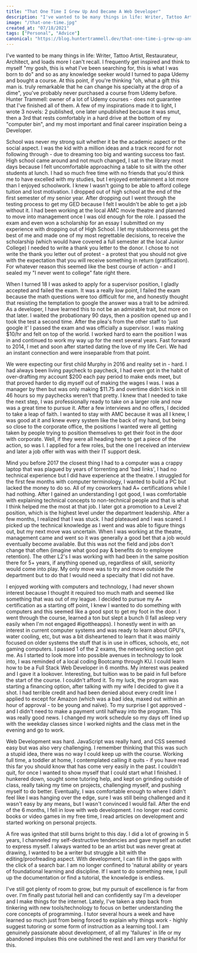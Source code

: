 ```yaml
---
title: "That One Time I Grew Up And Became A Web Developer"
description: "I've wanted to be many things in life: Writer, Tattoo Artist, Restaurateur, Architect, and loads more I can't recall. I frequently get inspired and..."
image: "/that-one-time.jpg"
created_at: "07/18/2021"
tags: ["Personal", "Advice"]
canonical: "https://blog.huntertrammell.dev/that-one-time-i-grew-up-and-became-a-web-developer"
---
```


I've wanted to be many things in life: Writer, Tattoo Artist, Restaurateur, Architect, and loads more I can't recall. I frequently get inspired and think to myself "my gosh, this is what I've been searching for, this is what I was born to do" and so as any knowledge seeker would I turned to papa Udemy and bought a course. At this point, if you're thinking "oh, what a gift this man is. truly remarkable that he can change his specialty at the drop of a dime", you've probably never purchased a course from Udemy before. Hunter Trammell: owner of a lot of Udemy courses - does not guarantee that I've finished all of them. A few of my inspirations made it to light, I wrote 3 novels: 2 published, one later unpublished because it was smut, then a 3rd that rests comfortably in a hard drive at the bottom of my "computer bin", and my most important and final career inspiration being a Developer.

School was never my strong suit whether it be the academic aspect or the social aspect. I was the kid with a million ideas and a track record for not following through - due to dreaming too big and wanting success too fast. High school came around and not much changed, I sat in the library most days because I felt uncomfortable approaching a table to sit with the other students at lunch. I had so much free time with no friends that you'd think me to have excelled with my studies, but I enjoyed entertainment a lot more than I enjoyed schoolwork. I knew I wasn't going to be able to afford college tuition and lost motivation. I dropped out of high school at the end of the first semester of my senior year. After dropping out I went through the testing process to get my GED because I felt I wouldn't be able to get a job without it. I had been working at the local AMC movie theatre and planned to move into management once I was old enough for the role. I passed the exam and even won a scholarship for an essay I submitted on my experience with dropping out of High School. I let my stubbornness get the best of me and made one of my most regrettable decisions, to receive the scholarship (which would have covered a full semester at the local Junior College) I needed to write a thank you letter to the donor. I chose to not write the thank you letter out of protest - a protest that you should not give with the expectation that you will receive something in return (gratification). For whatever reason this seemed like the best course of action - and I sealed my "I never went to college" fate right there.

When I turned 18 I was asked to apply for a supervisor position, I gladly accepted and failed the exam. It was a really low point, I failed the exam because the math questions were too difficult for me, and honestly thought that resisting the temptation to google the answer was a trait to be admired. As a developer, I have learned this to not be an admirable trait, but more on that later. I waited the probationary 90 days, then a position opened up and I took the test a second time. After the plea's from the other staff to 'just google it' I passed the exam and was officially a supervisor. I was making $10/hr and felt on top of the world. I worked hard to earn the position I was in and continued to work my way up for the next several years. Fast forward to 2014, I met and soon after started dating the love of my life Ceri. We had an instant connection and were inseparable from that point.

We were expecting our first child Murphy in 2016 and reality set in - hard. I had always been living paycheck to paycheck, I had even got in the habit of over-drafting my account $200 each pay period to make ends meet, but that proved harder to dig myself out of making the wages I was. I was a manager by then but was only making $11.75 and overtime didn't kick in till 46 hours so my paychecks weren't that pretty. I knew that I needed to take the next step, I was professionally ready to take on a larger role and now was a great time to pursue it. After a few interviews and no offers, I decided to take a leap of faith. I wanted to stay with AMC because it was all I knew, I was good at it and knew every system like the back of my hand, but being so close to the corporate office, the positions I wanted were all getting taken by people trying to position themselves to get their foot in the door with corporate. Well, if they were all heading here to get a piece of the action, so was I. I applied for a few roles, but the one I received an interview and later a job offer with was with their IT support desk.

Mind you before 2017 the closest thing I had to a computer was a crappy laptop that was plagued by years of torrenting and 'bad links', I had no technical experience but I did have experience at the theatre. I struggled for the first few months with computer terminology, I wanted to build a PC but lacked the money to do so. All of my coworkers had A+ certifications while I had nothing. After I gained an understanding I got good, I was comfortable with explaining technical concepts to non-technical people and that is what I think helped me the most at that job. I later got a promotion to a Level 2 position, which is the highest level under the department leadership. After a few months, I realized that I was stuck. I had plateaued and I was scared. I picked up the technical knowledge as I went and was able to figure things out, but my next move was uncertain. When I was working at the theatre, management came and went so it was generally a good bet that a job would eventually become available. But this was not the field and jobs don't change that often (imagine what good pay & benefits do to employee retention). The other L2's I was working with had been in the same position there for 5+ years, if anything opened up, regardless of skill, seniority would come into play. My only move was to try and move outside the department but to do that I would need a specialty that I did not have.

I enjoyed working with computers and technology, I had never shown interest because I thought it required too much math and seemed like something that was out of my league. I decided to pursue my A+ certification as a starting off point, I knew I wanted to do something with computers and this seemed like a good spot to get my foot in the door. I went through the course, learned a ton but slept a bunch (I fall asleep very easily when I'm not engaged #igottheapps). I honestly went in with an interest in current computer systems and was ready to learn about GPU's, water cooling, etc, but was a bit disheartened to learn that it was mainly focused on older systems the stuff that is in use in offices, schools, etc, not gaming computers. I passed 1 of the 2 exams, the networking section got me. As I started to look more into possible avenues in technology to look into, I was reminded of a local coding Bootcamp through KU. I could learn how to be a Full Stack Web Developer in 6 months. My interest was peaked and I gave it a lookover. Interesting, but tuition was to be paid in full before the start of the course. I couldn't afford it. To my luck, the program was starting a financing option, after talking with my wife I decided to give it a shot. I had terrible credit and had been denied about every credit line I applied to except for Amazon (which was a bad idea, maxed out within an hour of approval - to be young and naïve). To my surprise I got approved - and I didn't need to make a payment until halfway into the program. This was really good news. I changed my work schedule so my days off lined up with the weekday classes since I worked nights and the class met in the evening and go to work.

Web Development was hard. JavaScript was really hard, and CSS seemed easy but was also very challenging. I remember thinking that this was such a stupid idea, there was no way I could keep up with the course. Working full time, a toddler at home, I contemplated calling it quits - if you have read this far you should know that has come very easily in the past. I couldn't quit, for once I wanted to show myself that I could start what I finished. I hunkered down, sought some tutoring help, and kept on grinding outside of class, really taking my time on projects, challenging myself, and pushing myself to do better. Eventually, I was comfortable enough to where I didn't feel like I was hanging over the edge, sure I was still being challenged and it wasn't easy by any means, but I wasn't convinced I would fail. After the end of the 6 months, I fell in love with web development. I no longer read comic books or video games in my free time, I read articles on development and started working on personal projects.

A fire was ignited that still burns bright to this day. I did a lot of growing in 5 years, I channeled my self-destructive tendencies and gave myself an outlet to express myself. I always wanted to be an artist but was never great at drawing, I wanted to be a writer but struggle a bit with the editing/proofreading aspect. With development, I can fill in the gaps with the click of a search bar. I am no longer confined to 'natural ability or years of foundational learning and discipline. If I want to do something new, I pull up the documentation or find a tutorial, the knowledge is endless.

I've still got plenty of room to grow, but my pursuit of excellence is far from over. I'm finally past tutorial hell and can confidently say I'm a developer and I make things for the internet. Lately, I've taken a step back from tinkering with new tools/technology to focus on better understanding the core concepts of programming. I tutor several hours a week and have learned so much just from being forced to explain why things work - highly suggest tutoring or some form of instruction as a learning tool. I am genuinely passionate about development, of all my 'failures' in life or my abandoned impulses this one outshined the rest and I am very thankful for this.

